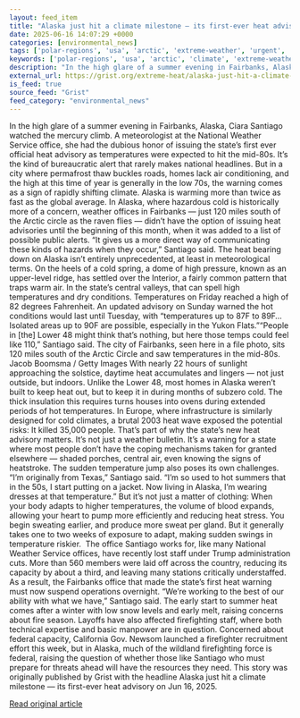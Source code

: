 ```yaml
---
layout: feed_item
title: "Alaska just hit a climate milestone — its first-ever heat advisory"
date: 2025-06-16 14:07:29 +0000
categories: [environmental_news]
tags: ['polar-regions', 'usa', 'arctic', 'extreme-weather', 'urgent', 'permafrost', 'year-2025', 'california', 'heatwave']
keywords: ['polar-regions', 'usa', 'arctic', 'climate', 'extreme-weather', 'just', 'alaska', 'urgent']
description: "In the high glare of a summer evening in Fairbanks, Alaska, Ciara Santiago watched the mercury climb"
external_url: https://grist.org/extreme-heat/alaska-just-hit-a-climate-milestone-its-first-heat-advisory/
is_feed: true
source_feed: "Grist"
feed_category: "environmental_news"
---
```


In the high glare of a summer evening in Fairbanks, Alaska, Ciara Santiago watched the mercury climb. A meteorologist at the National Weather Service office, she had the dubious honor of issuing the state’s first ever official heat advisory as temperatures were expected to hit the mid-80s. It’s the kind of bureaucratic alert that rarely makes national headlines. But in a city where permafrost thaw buckles roads, homes lack air conditioning, and the high at this time of year is generally in the low 70s, the warning comes as a sign of rapidly shifting climate. Alaska is warming more than twice as fast as the global average. In Alaska, where hazardous cold is historically more of a concern, weather offices in Fairbanks — just 120 miles south of the Arctic circle as the raven flies — didn’t have the option of issuing heat advisories until the beginning of this month, when it was added to a list of possible public alerts. “It gives us a more direct way of communicating these kinds of hazards when they occur,” Santiago said. The heat bearing down on Alaska isn’t entirely unprecedented, at least in meteorological terms. On the heels of a cold spring, a dome of high pressure, known as an upper-level ridge, has settled over the Interior, a fairly common pattern that traps warm air. In the state’s central valleys, that can spell high temperatures and dry conditions. Temperatures on Friday reached a high of 82 degrees Fahrenheit. An updated advisory on Sunday warned the hot conditions would last until Tuesday, with &#8220;temperatures up to 87F to 89F&#8230; Isolated areas up to 90F are possible, especially in the Yukon Flats.&#8221;&#8220;People in [the] Lower 48 might think that’s nothing, but here those temps could feel like 110,” Santiago said. The city of Fairbanks, seen here in a file photo, sits 120 miles south of the Arctic Circle and saw temperatures in the mid-80s. Jacob Boomsma / Getty Images With nearly 22 hours of sunlight approaching the solstice, daytime heat accumulates and lingers — not just outside, but indoors. Unlike the Lower 48, most homes in Alaska weren’t built to keep heat out, but to keep it in during months of subzero cold. The thick insulation this requires turns houses into ovens during extended periods of hot temperatures. In Europe, where infrastructure is similarly designed for cold climates, a brutal 2003 heat wave exposed the potential risks: It killed 35,000 people. That’s part of why the state’s new heat advisory matters. It’s not just a weather bulletin. It’s a warning for a state where most people don’t have the coping mechanisms taken for granted elsewhere — shaded porches, central air, even knowing the signs of heatstroke. The sudden temperature jump also poses its own challenges. “I’m originally from Texas,” Santiago said. “I’m so used to hot summers that in the 50s, I start putting on a jacket. Now living in Alaska, I’m wearing dresses at that temperature.” But it’s not just a matter of clothing: When your body adapts to higher temperatures, the volume of blood expands, allowing your heart to pump more efficiently and reducing heat stress. You begin sweating earlier, and produce more sweat per gland. But it generally takes one to two weeks of exposure to adapt, making sudden swings in temperature riskier.&nbsp; The office Santiago works for, like many National Weather Service offices, have recently lost staff under Trump administration cuts. More than 560 members were laid off across the country, reducing its capacity by about a third, and leaving many stations critically understaffed. As a result, the Fairbanks office that made the state’s first heat warning must now suspend operations overnight. “We’re working to the best of our ability with what we have,” Santiago said. The early start to summer heat comes after a winter with low snow levels and early melt, raising concerns about fire season. Layoffs have also affected firefighting staff, where both technical expertise and basic manpower are in question. Concerned about federal capacity, California Gov. Newsom launched a firefighter recruitment effort this week, but in Alaska, much of the wildland firefighting force is federal, raising the question of whether those like Santiago who must prepare for threats ahead will have the resources they need. This story was originally published by Grist with the headline Alaska just hit a climate milestone — its first-ever heat advisory on Jun 16, 2025.

[Read original article](https://grist.org/extreme-heat/alaska-just-hit-a-climate-milestone-its-first-heat-advisory/)
